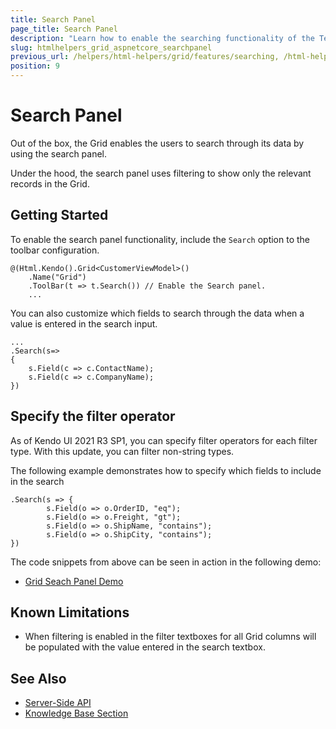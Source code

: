 ```yaml
---
title: Search Panel
page_title: Search Panel
description: "Learn how to enable the searching functionality of the Telerik UI Grid for {{ site.framework }}."
slug: htmlhelpers_grid_aspnetcore_searchpanel
previous_url: /helpers/html-helpers/grid/features/searching, /html-helpers/data-management/grid/features/searching
position: 9
---
```


# Search Panel

Out of the box, the Grid enables the users to search through its data by using the search panel.

Under the hood, the search panel uses filtering to show only the relevant records in the Grid.

## Getting Started

To enable the search panel functionality, include the `Search` option to the toolbar configuration.

    @(Html.Kendo().Grid<CustomerViewModel>()
        .Name("Grid")
        .ToolBar(t => t.Search()) // Enable the Search panel.
        ...

You can also customize which fields to search through the data when a value is entered in the search input.

    ...
    .Search(s=> 
    { 
        s.Field(c => c.ContactName);
        s.Field(c => c.CompanyName); 
    })

## Specify the filter operator

As of Kendo UI 2021 R3 SP1, you can specify filter operators for each filter type. With this update, you can filter non-string types.

The following example demonstrates how to specify which fields to include in the search

    .Search(s => {
            s.Field(o => o.OrderID, "eq");
            s.Field(o => o.Freight, "gt");
            s.Field(o => o.ShipName, "contains");
            s.Field(o => o.ShipCity, "contains");
    })

The code snippets from above can be seen in action in the following demo:

* [Grid Seach Panel Demo](https://demos.telerik.com/aspnet-core/grid/search-panel)

## Known Limitations

* When filtering is enabled in the filter textboxes for all Grid columns will be populated with the value entered in the search textbox.

## See Also

* [Server-Side API](/api/grid)
* [Knowledge Base Section](/knowledge-base)
